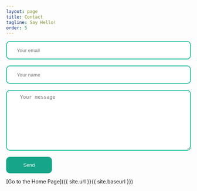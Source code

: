 ```yaml
---
layout: page
title: Contact
tagline: Say Hello! 
order: 5
---
```

<head>
<form method="POST" action="https://getsimpleform.com/messages?form_api_token=e63d7ca9a72a0a0504f57ecbe13381bb" class="form-inline" id="formwrap">
  <input type="email" name="email" placeholder="  Your email" style="width:100%;border: 2px solid #1abc9c ;border-radius: 10px;height:50px;padding-left: 20px;" height="100"><br><br>
  <input type="text" name="your_name" placeholder="  Your name" style="width:100%;border: 2px solid #1abc9c;border-radius: 10px;height:50px;padding-left: 20px;"><br><br>
  <textarea name="your_message" rows="10" placeholder="  Your message" style="width:100%;height:=800px;border: 2px solid #1abc9c ;padding-top:10px;border-radius: 10px;padding-left: 20px;"></textarea>
<br><br>
  <button type="submit" name="submit" style="border:none;border-radius:10px;background:  #17a589   ;width:125px;height:45px;color: white;">Send</button>
  <input type="hidden" name="redirect_to" value="{{ site.url }}{{ site.baseurl }}/thank_you.html">
</form>
</head>


[Go to the Home Page]({{ site.url }}{{ site.baseurl }})
